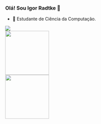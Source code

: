 ### Olá! Sou Igor Radtke 👋

- 🔭 Estudante de Ciência da Computação.

<div> 
  <a href="https://www.instagram.com/igor.radtke/" target="_blank"><img src="https://img.shields.io/badge/-Instagram-%23E4405F?style=for-the-badge&logo=instagram&logoColor=white" target="_blank"></a>
 
</div>
<div >
  <a href="https://github.com/tabaldii">
  <img height="140em" src="https://github-readme-stats.vercel.app/api?username=tabaldii&show_icons=true&theme=tokyonight&include_all_commits=true&count_private=true"/>
  <br>
  <img height="140em" src="https://github-readme-stats.vercel.app/api/top-langs/?username=tabaldii&layout=compact&langs_count=7&theme=tokyonight"/>
</div>
